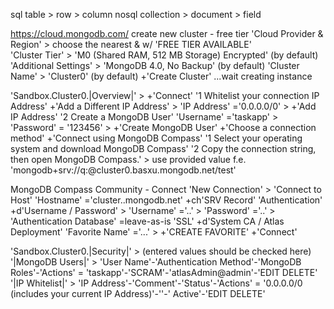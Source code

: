 sql     table > row > column
nosql   collection > document > field

https://cloud.mongodb.com/
create new cluster - free tier
    'Cloud Provider & Region' > choose the nearest & w/ 'FREE TIER AVAILABLE'  
    'Cluster Tier' > 'M0 (Shared RAM, 512 MB Storage) Encrypted' (by default)
    'Additional Settings' > 'MongoDB 4.0, No Backup' (by default)
    'Cluster Name' > 'Cluster0' (by default)
    +'Create Cluster'
    ...wait creating instance

'Sandbox.Cluster0.|Overview|' > +'Connect'
    '1 Whitelist your connection IP Address'
        +'Add a Different IP Address' > 'IP Address' ='0.0.0.0/0' > +'Add IP Address' 
    '2 Create a MongoDB User'
        'Username' ='taskapp' > 'Password' = '123456' > +'Create MongoDB User' 
    +'Choose a connection method'
        +'Connect using MongoDB Compass'
            '1 Select your operating system and download MongoDB Compass'
            '2 Copy the connection string, then open MongoDB Compass.' > use provided value f.e. 'mongodb+srv://q:<password>@cluster0.basxu.mongodb.net/test'

MongoDB Compass Community - Connect
    'New Connection' > 'Connect to Host'
        'Hostname' ='cluster..mongodb.net'
        +ch'SRV Record'
        'Authentication' +d'Username / Password' > 'Username' ='..' > 'Password' ='..' > 'Authentication Database' =leave-as-is
        'SSL' +d'System CA / Atlas Deployment' 
        'Favorite Name' ='...' > +'CREATE FAVORITE'
        +'Connect'


'Sandbox.Cluster0.|Security|' > (entered values should be checked here)
    '|MongoDB Users|' > 'User Name'-'Authentication Method'-'MongoDB Roles'-'Actions' = 'taskapp'-'SCRAM'-'atlasAdmin@admin'-'EDIT DELETE'  
    '|IP Whitelist|' > 'IP Address'-'Comment'-'Status'-'Actions' = '0.0.0.0/0 (includes your current IP Address)'-''-'  Active'-'EDIT DELETE'  
